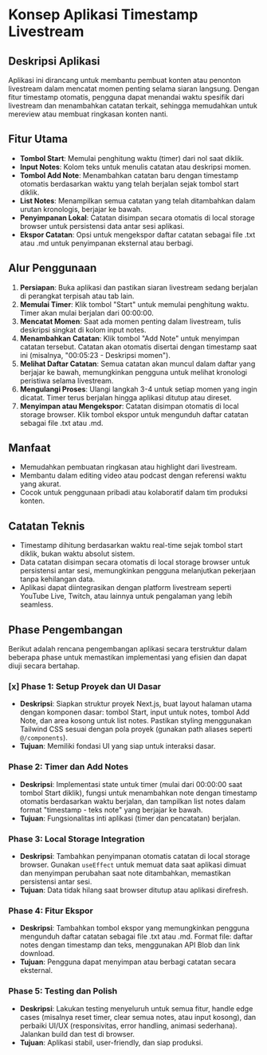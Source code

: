 # Konsep Aplikasi Timestamp Livestream

## Deskripsi Aplikasi
Aplikasi ini dirancang untuk membantu pembuat konten atau penonton livestream dalam mencatat momen penting selama siaran langsung. Dengan fitur timestamp otomatis, pengguna dapat menandai waktu spesifik dari livestream dan menambahkan catatan terkait, sehingga memudahkan untuk mereview atau membuat ringkasan konten nanti.

## Fitur Utama
- **Tombol Start**: Memulai penghitung waktu (timer) dari nol saat diklik.
- **Input Notes**: Kolom teks untuk menulis catatan atau deskripsi momen.
- **Tombol Add Note**: Menambahkan catatan baru dengan timestamp otomatis berdasarkan waktu yang telah berjalan sejak tombol start diklik.
- **List Notes**: Menampilkan semua catatan yang telah ditambahkan dalam urutan kronologis, berjajar ke bawah.
- **Penyimpanan Lokal**: Catatan disimpan secara otomatis di local storage browser untuk persistensi data antar sesi aplikasi.
- **Ekspor Catatan**: Opsi untuk mengekspor daftar catatan sebagai file .txt atau .md untuk penyimpanan eksternal atau berbagi.

## Alur Penggunaan
1. **Persiapan**: Buka aplikasi dan pastikan siaran livestream sedang berjalan di perangkat terpisah atau tab lain.
2. **Memulai Timer**: Klik tombol "Start" untuk memulai penghitung waktu. Timer akan mulai berjalan dari 00:00:00.
3. **Mencatat Momen**: Saat ada momen penting dalam livestream, tulis deskripsi singkat di kolom input notes.
4. **Menambahkan Catatan**: Klik tombol "Add Note" untuk menyimpan catatan tersebut. Catatan akan otomatis disertai dengan timestamp saat ini (misalnya, "00:05:23 - Deskripsi momen").
5. **Melihat Daftar Catatan**: Semua catatan akan muncul dalam daftar yang berjajar ke bawah, memungkinkan pengguna untuk melihat kronologi peristiwa selama livestream.
6. **Mengulangi Proses**: Ulangi langkah 3-4 untuk setiap momen yang ingin dicatat. Timer terus berjalan hingga aplikasi ditutup atau direset.
7. **Menyimpan atau Mengekspor**: Catatan disimpan otomatis di local storage browser. Klik tombol ekspor untuk mengunduh daftar catatan sebagai file .txt atau .md.

## Manfaat
- Memudahkan pembuatan ringkasan atau highlight dari livestream.
- Membantu dalam editing video atau podcast dengan referensi waktu yang akurat.
- Cocok untuk penggunaan pribadi atau kolaboratif dalam tim produksi konten.

## Catatan Teknis
- Timestamp dihitung berdasarkan waktu real-time sejak tombol start diklik, bukan waktu absolut sistem.
- Data catatan disimpan secara otomatis di local storage browser untuk persistensi antar sesi, memungkinkan pengguna melanjutkan pekerjaan tanpa kehilangan data.
- Aplikasi dapat diintegrasikan dengan platform livestream seperti YouTube Live, Twitch, atau lainnya untuk pengalaman yang lebih seamless.

## Phase Pengembangan
Berikut adalah rencana pengembangan aplikasi secara terstruktur dalam beberapa phase untuk memastikan implementasi yang efisien dan dapat diuji secara bertahap.

### [x] Phase 1: Setup Proyek dan UI Dasar
- **Deskripsi**: Siapkan struktur proyek Next.js, buat layout halaman utama dengan komponen dasar: tombol Start, input untuk notes, tombol Add Note, dan area kosong untuk list notes. Pastikan styling menggunakan Tailwind CSS sesuai dengan pola proyek (gunakan path aliases seperti `@/components`).
- **Tujuan**: Memiliki fondasi UI yang siap untuk interaksi dasar.

### Phase 2: Timer dan Add Notes
- **Deskripsi**: Implementasi state untuk timer (mulai dari 00:00:00 saat tombol Start diklik), fungsi untuk menambahkan note dengan timestamp otomatis berdasarkan waktu berjalan, dan tampilkan list notes dalam format "timestamp - teks note" yang berjajar ke bawah.
- **Tujuan**: Fungsionalitas inti aplikasi (timer dan pencatatan) berjalan.

### Phase 3: Local Storage Integration
- **Deskripsi**: Tambahkan penyimpanan otomatis catatan di local storage browser. Gunakan `useEffect` untuk memuat data saat aplikasi dimuat dan menyimpan perubahan saat note ditambahkan, memastikan persistensi antar sesi.
- **Tujuan**: Data tidak hilang saat browser ditutup atau aplikasi direfresh.

### Phase 4: Fitur Ekspor
- **Deskripsi**: Tambahkan tombol ekspor yang memungkinkan pengguna mengunduh daftar catatan sebagai file .txt atau .md. Format file: daftar notes dengan timestamp dan teks, menggunakan API Blob dan link download.
- **Tujuan**: Pengguna dapat menyimpan atau berbagi catatan secara eksternal.

### Phase 5: Testing dan Polish
- **Deskripsi**: Lakukan testing menyeluruh untuk semua fitur, handle edge cases (misalnya reset timer, clear semua notes, atau input kosong), dan perbaiki UI/UX (responsivitas, error handling, animasi sederhana). Jalankan build dan test di browser.
- **Tujuan**: Aplikasi stabil, user-friendly, dan siap produksi.